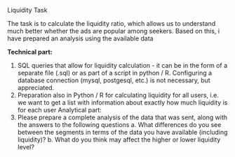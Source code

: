 Liquidity Task

The task is to calculate the liquidity ratio, which allows us to understand much better whether
the ads are popular among seekers.
Based on this, i have prepared an analysis using the available data

<b>Technical part:</b>
1. SQL queries that allow for liquidity calculation - it can be in the form of a separate file
(.sql) or as part of a script in python / R. Configuring a database connection (mysql,
postgesql, etc.) is not necessary, but appreciated.
2. Preparation also in Python / R for calculating liquidity for all users, i.e. we want to get a
list with information about exactly how much liquidity is for each user
Analytical part:
1. Please prepare a complete analysis of the data that was sent, along with the answers to
the following questions
a. What differences do you see between the segments in terms of the data you
have available (including liquidity)?
b. What do you think may affect the higher or lower liquidity level?

